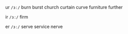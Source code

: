 ur
`/ɜː/`
burn burst church curtain curve furniture further

ir 
`/ɜː/`
firm

er
`/ɜː/`
serve service nerve